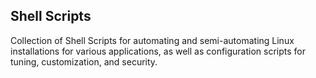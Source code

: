 ## Shell Scripts

Collection of Shell Scripts for automating and semi-automating Linux installations for various applications, as well as configuration scripts for tuning, customization, and security.
